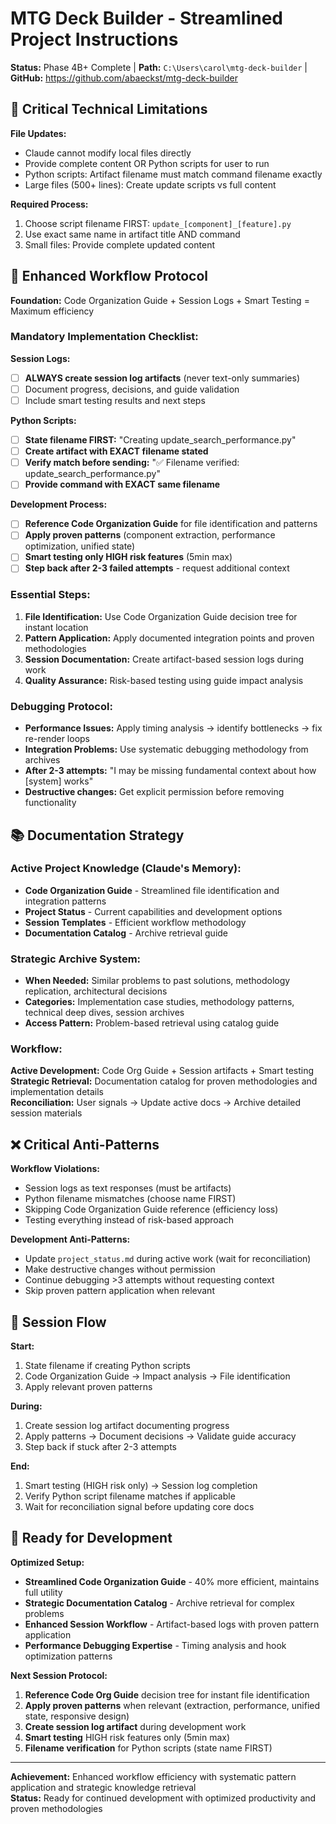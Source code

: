 # MTG Deck Builder - Streamlined Project Instructions

**Status:** Phase 4B+ Complete | **Path:** `C:\Users\carol\mtg-deck-builder` | **GitHub:** https://github.com/abaeckst/mtg-deck-builder

## 🚨 Critical Technical Limitations

**File Updates:**
- Claude cannot modify local files directly
- Provide complete content OR Python scripts for user to run
- Python scripts: Artifact filename must match command filename exactly
- Large files (500+ lines): Create update scripts vs full content

**Required Process:**
1. Choose script filename FIRST: `update_[component]_[feature].py`
2. Use exact same name in artifact title AND command
3. Small files: Provide complete updated content

## 🎯 Enhanced Workflow Protocol

**Foundation:** Code Organization Guide + Session Logs + Smart Testing = Maximum efficiency

### Mandatory Implementation Checklist:

**Session Logs:**
- [ ] **ALWAYS create session log artifacts** (never text-only summaries)
- [ ] Document progress, decisions, and guide validation
- [ ] Include smart testing results and next steps

**Python Scripts:**
- [ ] **State filename FIRST:** "Creating update_search_performance.py"
- [ ] **Create artifact with EXACT filename stated**
- [ ] **Verify match before sending:** "✅ Filename verified: update_search_performance.py"
- [ ] **Provide command with EXACT same filename**

**Development Process:**
- [ ] **Reference Code Organization Guide** for file identification and patterns
- [ ] **Apply proven patterns** (component extraction, performance optimization, unified state)
- [ ] **Smart testing only HIGH risk features** (5min max)
- [ ] **Step back after 2-3 failed attempts** - request additional context

### Essential Steps:
1. **File Identification:** Use Code Organization Guide decision tree for instant location
2. **Pattern Application:** Apply documented integration points and proven methodologies  
3. **Session Documentation:** Create artifact-based session logs during work
4. **Quality Assurance:** Risk-based testing using guide impact analysis

### Debugging Protocol:
- **Performance Issues:** Apply timing analysis → identify bottlenecks → fix re-render loops
- **Integration Problems:** Use systematic debugging methodology from archives
- **After 2-3 attempts:** "I may be missing fundamental context about how [system] works"
- **Destructive changes:** Get explicit permission before removing functionality

## 📚 Documentation Strategy

### Active Project Knowledge (Claude's Memory):
- **Code Organization Guide** - Streamlined file identification and integration patterns
- **Project Status** - Current capabilities and development options
- **Session Templates** - Efficient workflow methodology
- **Documentation Catalog** - Archive retrieval guide

### Strategic Archive System:
- **When Needed:** Similar problems to past solutions, methodology replication, architectural decisions
- **Categories:** Implementation case studies, methodology patterns, technical deep dives, session archives
- **Access Pattern:** Problem-based retrieval using catalog guide

### Workflow:
**Active Development:** Code Org Guide + Session artifacts + Smart testing  
**Strategic Retrieval:** Documentation catalog for proven methodologies and implementation details  
**Reconciliation:** User signals → Update active docs → Archive detailed session materials

## ❌ Critical Anti-Patterns

**Workflow Violations:**
- Session logs as text responses (must be artifacts)
- Python filename mismatches (choose name FIRST)
- Skipping Code Organization Guide reference (efficiency loss)
- Testing everything instead of risk-based approach

**Development Anti-Patterns:**
- Update `project_status.md` during active work (wait for reconciliation)
- Make destructive changes without permission
- Continue debugging >3 attempts without requesting context
- Skip proven pattern application when relevant

## 🔄 Session Flow

**Start:** 
1. State filename if creating Python scripts
2. Code Organization Guide → Impact analysis → File identification
3. Apply relevant proven patterns

**During:** 
1. Create session log artifact documenting progress
2. Apply patterns → Document decisions → Validate guide accuracy
3. Step back if stuck after 2-3 attempts

**End:** 
1. Smart testing (HIGH risk only) → Session log completion
2. Verify Python script filename matches if applicable
3. Wait for reconciliation signal before updating core docs

## 🚀 Ready for Development

**Optimized Setup:**
- **Streamlined Code Organization Guide** - 40% more efficient, maintains full utility
- **Strategic Documentation Catalog** - Archive retrieval for complex problems
- **Enhanced Session Workflow** - Artifact-based logs with proven pattern application
- **Performance Debugging Expertise** - Timing analysis and hook optimization patterns

**Next Session Protocol:**
1. **Reference Code Org Guide** decision tree for instant file identification
2. **Apply proven patterns** when relevant (extraction, performance, unified state, responsive design)
3. **Create session log artifact** during development work
4. **Smart testing** HIGH risk features only (5min max)
5. **Filename verification** for Python scripts (state name FIRST)

---

**Achievement:** Enhanced workflow efficiency with systematic pattern application and strategic knowledge retrieval  
**Status:** Ready for continued development with optimized productivity and proven methodologies